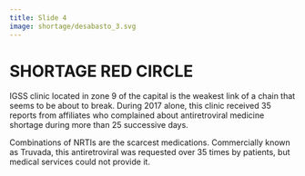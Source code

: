 ```yaml
---
title: Slide 4
image: shortage/desabasto_3.svg
---
```


# SHORTAGE RED CIRCLE

IGSS clinic located in zone 9 of the capital is the weakest link of a chain that seems to be about to break. During 2017 alone, this clinic received 35 reports from affiliates who complained about antiretroviral medicine shortage during more than 25 successive days.

Combinations of NRTIs are the scarcest medications. Commercially known as Truvada, this antiretroviral was requested over 35 times by patients, but medical services could not provide it.